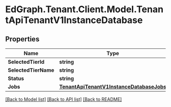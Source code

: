 # EdGraph.Tenant.Client.Model.TenantApiTenantV1InstanceDatabase

## Properties

Name | Type | Description | Notes
------------ | ------------- | ------------- | -------------
**SelectedTierId** | **string** |  | [optional] 
**SelectedTierName** | **string** |  | [optional] 
**Status** | **string** |  | [optional] 
**Jobs** | [**TenantApiTenantV1InstanceDatabaseJobs**](TenantApiTenantV1InstanceDatabaseJobs.md) |  | [optional] 

[[Back to Model list]](../README.md#documentation-for-models) [[Back to API list]](../README.md#documentation-for-api-endpoints) [[Back to README]](../README.md)


